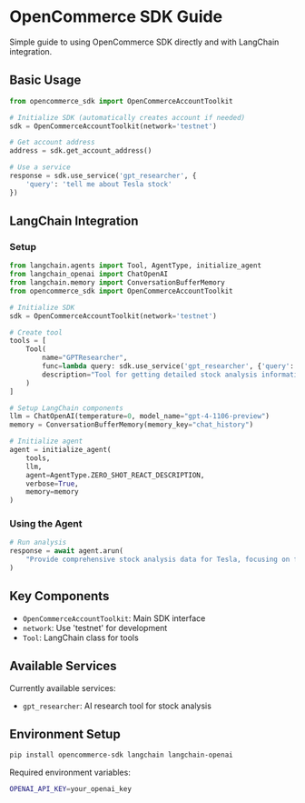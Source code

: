 # OpenCommerce SDK Guide

Simple guide to using OpenCommerce SDK directly and with LangChain integration.

## Basic Usage

```python
from opencommerce_sdk import OpenCommerceAccountToolkit

# Initialize SDK (automatically creates account if needed)
sdk = OpenCommerceAccountToolkit(network='testnet')

# Get account address
address = sdk.get_account_address()

# Use a service
response = sdk.use_service('gpt_researcher', {
    'query': 'tell me about Tesla stock'
})
```

## LangChain Integration

### Setup

```python
from langchain.agents import Tool, AgentType, initialize_agent
from langchain_openai import ChatOpenAI
from langchain.memory import ConversationBufferMemory
from opencommerce_sdk import OpenCommerceAccountToolkit

# Initialize SDK
sdk = OpenCommerceAccountToolkit(network='testnet')

# Create tool
tools = [
    Tool(
        name="GPTResearcher",
        func=lambda query: sdk.use_service('gpt_researcher', {'query': query}),
        description="Tool for getting detailed stock analysis information"
    )
]

# Setup LangChain components
llm = ChatOpenAI(temperature=0, model_name="gpt-4-1106-preview")
memory = ConversationBufferMemory(memory_key="chat_history")

# Initialize agent
agent = initialize_agent(
    tools,
    llm,
    agent=AgentType.ZERO_SHOT_REACT_DESCRIPTION,
    verbose=True,
    memory=memory
)
```

### Using the Agent

```python
# Run analysis
response = await agent.arun(
    "Provide comprehensive stock analysis data for Tesla, focusing on financial metrics"
)
```

## Key Components

- `OpenCommerceAccountToolkit`: Main SDK interface
- `network`: Use 'testnet' for development
- `Tool`: LangChain class for tools

## Available Services

Currently available services:
- `gpt_researcher`: AI research tool for stock analysis

## Environment Setup

```bash
pip install opencommerce-sdk langchain langchain-openai
```

Required environment variables:
```bash
OPENAI_API_KEY=your_openai_key
```